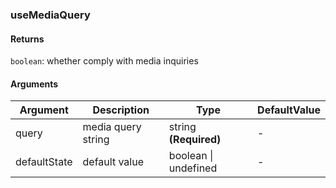 ### useMediaQuery

#### Returns

`boolean`: whether comply with media inquiries

#### Arguments

| Argument     | Description        | Type                  | DefaultValue |
| ------------ | ------------------ | --------------------- | ------------ |
| query        | media query string | string **(Required)** | -            |
| defaultState | default value      | boolean \| undefined  | -            |
